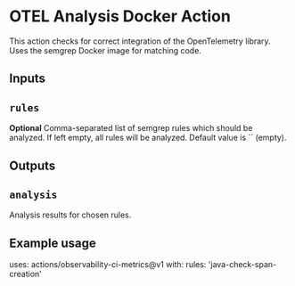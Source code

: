 # OTEL Analysis Docker Action

This action checks for correct integration of the OpenTelemetry library. Uses the semgrep Docker image for matching code.

## Inputs

## `rules`

**Optional** Comma-separated list of semgrep rules which should be analyzed. If left empty, all rules will be analyzed. Default value is `` (empty).

## Outputs

## `analysis`

Analysis results for chosen rules.

## Example usage

uses: actions/observability-ci-metrics@v1
with:
  rules: 'java-check-span-creation'